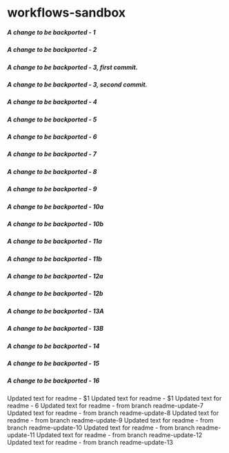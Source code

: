 # workflows-sandbox

##### A change to be backported - 1
##### A change to be backported - 2
##### A change to be backported - 3, first commit.
##### A change to be backported - 3, second commit.
##### A change to be backported - 4
##### A change to be backported - 5
##### A change to be backported - 6
##### A change to be backported - 7
##### A change to be backported - 8
##### A change to be backported - 9
##### A change to be backported - 10a
##### A change to be backported - 10b
##### A change to be backported - 11a
##### A change to be backported - 11b
##### A change to be backported - 12a
##### A change to be backported - 12b
##### A change to be backported - 13A
##### A change to be backported - 13B
##### A change to be backported - 14
##### A change to be backported - 15
##### A change to be backported - 16
Updated text for readme - $1
Updated text for readme - $1
Updated text for readme - 6
Updated text for readme - from branch readme-update-7
Updated text for readme - from branch readme-update-8
Updated text for readme - from branch readme-update-9
Updated text for readme - from branch readme-update-10
Updated text for readme - from branch readme-update-11
Updated text for readme - from branch readme-update-12
Updated text for readme - from branch readme-update-13
